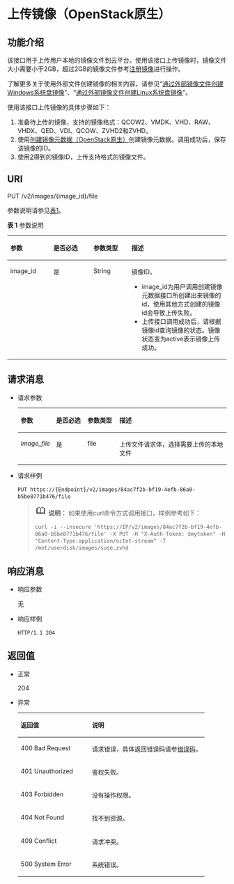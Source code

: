 # 上传镜像（OpenStack原生）<a name="ims_03_0705"></a>

## 功能介绍<a name="section11046056154747"></a>

该接口用于上传用户本地的镜像文件到云平台。使用该接口上传镜像时，镜像文件大小需要小于2GB，超过2GB的镜像文件参考[注册镜像](注册镜像.md)进行操作。

了解更多关于使用外部文件创建镜像的相关内容，请参见“[通过外部镜像文件创建Windows系统盘镜像](https://support.huaweicloud.com/usermanual-ims/zh-cn_topic_0030713182.html)”、“[通过外部镜像文件创建Linux系统盘镜像](https://support.huaweicloud.com/usermanual-ims/zh-cn_topic_0030713191.html)”。

使用该接口上传镜像的具体步骤如下：

1.  准备待上传的镜像，支持的镜像格式：QCOW2、VMDK、VHD、RAW、VHDX、QED、VDI、QCOW、ZVHD2和ZVHD。
2.  <a name="li57474254155728"></a>使用[创建镜像元数据（OpenStack原生）](创建镜像元数据（OpenStack原生）.md)创建镜像元数据。调用成功后，保存该镜像的ID。
3.  使用[2](#li57474254155728)得到的镜像ID，上传支持格式的镜像文件。

## URI<a name="section66620681154747"></a>

PUT /v2/images/\{image\_id\}/file

参数说明请参见[表1](#table23910047154747)。

**表 1**  参数说明

<a name="table23910047154747"></a>
<table><thead align="left"><tr id="row24965460154747"><th class="cellrowborder" valign="top" width="19.62%" id="mcps1.2.5.1.1"><p id="p8936346154747"><a name="p8936346154747"></a><a name="p8936346154747"></a>参数</p>
</th>
<th class="cellrowborder" valign="top" width="18.279999999999998%" id="mcps1.2.5.1.2"><p id="p4072498116916"><a name="p4072498116916"></a><a name="p4072498116916"></a>是否必选</p>
</th>
<th class="cellrowborder" valign="top" width="17.299999999999997%" id="mcps1.2.5.1.3"><p id="p52755425154747"><a name="p52755425154747"></a><a name="p52755425154747"></a>参数类型</p>
</th>
<th class="cellrowborder" valign="top" width="44.800000000000004%" id="mcps1.2.5.1.4"><p id="p57477321154747"><a name="p57477321154747"></a><a name="p57477321154747"></a>描述</p>
</th>
</tr>
</thead>
<tbody><tr id="row25151394154747"><td class="cellrowborder" valign="top" width="19.62%" headers="mcps1.2.5.1.1 "><p id="p23996995154747"><a name="p23996995154747"></a><a name="p23996995154747"></a>image_id</p>
</td>
<td class="cellrowborder" valign="top" width="18.279999999999998%" headers="mcps1.2.5.1.2 "><p id="p1038913616916"><a name="p1038913616916"></a><a name="p1038913616916"></a>是</p>
</td>
<td class="cellrowborder" valign="top" width="17.299999999999997%" headers="mcps1.2.5.1.3 "><p id="p64708437154747"><a name="p64708437154747"></a><a name="p64708437154747"></a>String</p>
</td>
<td class="cellrowborder" valign="top" width="44.800000000000004%" headers="mcps1.2.5.1.4 "><p id="p54354750154747"><a name="p54354750154747"></a><a name="p54354750154747"></a>镜像ID。</p>
<a name="ul2091361694"></a><a name="ul2091361694"></a><ul id="ul2091361694"><li>image_id为用户调用创建镜像元数据接口所创建出来镜像的id，使用其他方式创建的镜像id会导致上传失败。</li><li>上传接口调用成功后，请根据镜像id查询镜像的状态。镜像状态变为active表示镜像上传成功。</li></ul>
</td>
</tr>
</tbody>
</table>

## 请求消息<a name="section29704853154747"></a>

-   请求参数

    <a name="table1589154165910"></a>
    <table><thead align="left"><tr id="row16589954125913"><th class="cellrowborder" valign="top" width="16.61%" id="mcps1.1.5.1.1"><p id="p209573120020"><a name="p209573120020"></a><a name="p209573120020"></a>参数</p>
    </th>
    <th class="cellrowborder" valign="top" width="15.06%" id="mcps1.1.5.1.2"><p id="p18957511209"><a name="p18957511209"></a><a name="p18957511209"></a>是否必选</p>
    </th>
    <th class="cellrowborder" valign="top" width="15.299999999999999%" id="mcps1.1.5.1.3"><p id="p59571012008"><a name="p59571012008"></a><a name="p59571012008"></a>参数类型</p>
    </th>
    <th class="cellrowborder" valign="top" width="53.03%" id="mcps1.1.5.1.4"><p id="p89571711901"><a name="p89571711901"></a><a name="p89571711901"></a>描述</p>
    </th>
    </tr>
    </thead>
    <tbody><tr id="row15891549597"><td class="cellrowborder" valign="top" width="16.61%" headers="mcps1.1.5.1.1 "><p id="p75891554165913"><a name="p75891554165913"></a><a name="p75891554165913"></a><em id="i207861278115"><a name="i207861278115"></a><a name="i207861278115"></a>image_file</em></p>
    </td>
    <td class="cellrowborder" valign="top" width="15.06%" headers="mcps1.1.5.1.2 "><p id="p18589654135916"><a name="p18589654135916"></a><a name="p18589654135916"></a>是</p>
    </td>
    <td class="cellrowborder" valign="top" width="15.299999999999999%" headers="mcps1.1.5.1.3 "><p id="p658925419599"><a name="p658925419599"></a><a name="p658925419599"></a>file</p>
    </td>
    <td class="cellrowborder" valign="top" width="53.03%" headers="mcps1.1.5.1.4 "><p id="p115891854145911"><a name="p115891854145911"></a><a name="p115891854145911"></a>上传文件请求体，选择需要上传的本地文件</p>
    </td>
    </tr>
    </tbody>
    </table>

-   请求样例

    ```
    PUT https://{Endpoint}/v2/images/84ac7f2b-bf19-4efb-86a0-b5be8771b476/file
    ```

    >![](public_sys-resources/icon-note.gif) **说明：** 
    >如果使用curl命令方式调用接口，样例参考如下：
    >```
    >curl -i --insecure 'https://IP/v2/images/84ac7f2b-bf19-4efb-86a0-b5be8771b476/file' -X PUT -H "X-Auth-Token: $mytoken" -H "Content-Type:application/octet-stream" -T /mnt/userdisk/images/suse.zvhd
    >```


## 响应消息<a name="section42338041154747"></a>

-   响应参数

    无

-   响应样例

    ```
    HTTP/1.1 204
    ```


## 返回值<a name="section61463701154747"></a>

-   正常

    204

-   异常

    <a name="table61689654164325"></a>
    <table><thead align="left"><tr id="row43263384164325"><th class="cellrowborder" valign="top" width="38.080000000000005%" id="mcps1.1.3.1.1"><p id="p14673233164325"><a name="p14673233164325"></a><a name="p14673233164325"></a>返回值</p>
    </th>
    <th class="cellrowborder" valign="top" width="61.919999999999995%" id="mcps1.1.3.1.2"><p id="p47681194164325"><a name="p47681194164325"></a><a name="p47681194164325"></a>说明</p>
    </th>
    </tr>
    </thead>
    <tbody><tr id="row36971467164325"><td class="cellrowborder" valign="top" width="38.080000000000005%" headers="mcps1.1.3.1.1 "><p id="p41898845164325"><a name="p41898845164325"></a><a name="p41898845164325"></a>400 Bad Request</p>
    </td>
    <td class="cellrowborder" valign="top" width="61.919999999999995%" headers="mcps1.1.3.1.2 "><p id="p38363271164325"><a name="p38363271164325"></a><a name="p38363271164325"></a>请求错误，具体返回错误码请参<a href="错误码.md">错误码</a>。</p>
    </td>
    </tr>
    <tr id="row20417266164325"><td class="cellrowborder" valign="top" width="38.080000000000005%" headers="mcps1.1.3.1.1 "><p id="p43185862164325"><a name="p43185862164325"></a><a name="p43185862164325"></a>401 Unauthorized</p>
    </td>
    <td class="cellrowborder" valign="top" width="61.919999999999995%" headers="mcps1.1.3.1.2 "><p id="p8393897164325"><a name="p8393897164325"></a><a name="p8393897164325"></a>鉴权失败。</p>
    </td>
    </tr>
    <tr id="row8436217164325"><td class="cellrowborder" valign="top" width="38.080000000000005%" headers="mcps1.1.3.1.1 "><p id="p12244985164325"><a name="p12244985164325"></a><a name="p12244985164325"></a>403 Forbidden</p>
    </td>
    <td class="cellrowborder" valign="top" width="61.919999999999995%" headers="mcps1.1.3.1.2 "><p id="p52319709164325"><a name="p52319709164325"></a><a name="p52319709164325"></a>没有操作权限。</p>
    </td>
    </tr>
    <tr id="row1115336164325"><td class="cellrowborder" valign="top" width="38.080000000000005%" headers="mcps1.1.3.1.1 "><p id="p23233406164325"><a name="p23233406164325"></a><a name="p23233406164325"></a>404 Not Found</p>
    </td>
    <td class="cellrowborder" valign="top" width="61.919999999999995%" headers="mcps1.1.3.1.2 "><p id="p2857740164325"><a name="p2857740164325"></a><a name="p2857740164325"></a>找不到资源。</p>
    </td>
    </tr>
    <tr id="row33911260174644"><td class="cellrowborder" valign="top" width="38.080000000000005%" headers="mcps1.1.3.1.1 "><p id="p33585825174654"><a name="p33585825174654"></a><a name="p33585825174654"></a>409 Conflict</p>
    </td>
    <td class="cellrowborder" valign="top" width="61.919999999999995%" headers="mcps1.1.3.1.2 "><p id="p36097324174654"><a name="p36097324174654"></a><a name="p36097324174654"></a>请求冲突。</p>
    </td>
    </tr>
    <tr id="row60371567174640"><td class="cellrowborder" valign="top" width="38.080000000000005%" headers="mcps1.1.3.1.1 "><p id="p8274976174654"><a name="p8274976174654"></a><a name="p8274976174654"></a>500 System Error</p>
    </td>
    <td class="cellrowborder" valign="top" width="61.919999999999995%" headers="mcps1.1.3.1.2 "><p id="p66293315174654"><a name="p66293315174654"></a><a name="p66293315174654"></a>系统错误。</p>
    </td>
    </tr>
    </tbody>
    </table>


